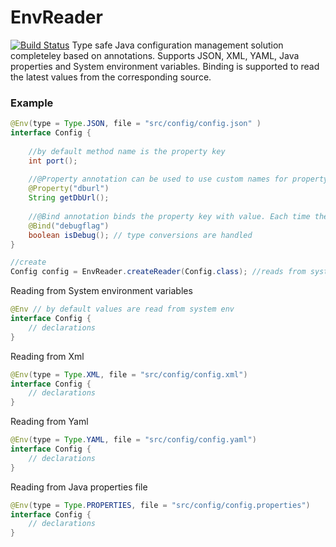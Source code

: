 # EnvReader 
[![Build Status](https://travis-ci.org/ashrko619/EnvReader.svg?branch=master)](https://travis-ci.org/ashrko619/EnvReader)
Type safe Java configuration management solution completeley based on annotations.
Supports JSON, XML, YAML, Java properties and System environment variables.
Binding is supported to read the latest values from the corresponding source.


### Example

```java
@Env(type = Type.JSON, file = "src/config/config.json" )
interface Config {
  
    //by default method name is the property key
    int port();
  
    //@Property annotation can be used to use custom names for property key
    @Property("dburl")
    String getDbUrl();
  
    //@Bind annotation binds the property key with value. Each time the updated value is read
    @Bind("debugflag")
    boolean isDebug(); // type conversions are handled 
}

//create
Config config = EnvReader.createReader(Config.class); //reads from system env

```
Reading from System environment variables
```java
@Env // by default values are read from system env
interface Config {
    // declarations
}
```

Reading from Xml
```java
@Env(type = Type.XML, file = "src/config/config.xml")
interface Config {
    // declarations
}
```

Reading from Yaml
```java
@Env(type = Type.YAML, file = "src/config/config.yaml")
interface Config {
    // declarations
}
```

Reading from Java properties file
```java
@Env(type = Type.PROPERTIES, file = "src/config/config.properties")
interface Config {
    // declarations
}
```
